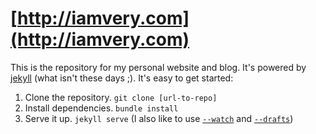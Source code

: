 # [http://iamvery.com](http://iamvery.com)

This is the repository for my personal website and blog. It's powered by [jekyll](http://jekyllrb.com/)
(what isn't these days ;). It's easy to get started:

1. Clone the repository.
   `git clone [url-to-repo]`
2. Install dependencies.
   `bundle install`
3. Serve it up.
   `jekyll serve` (I also like to use [`--watch`](http://jekyllrb.com/docs/usage) and [`--drafts`](http://jekyllrb.com/docs/drafts))
